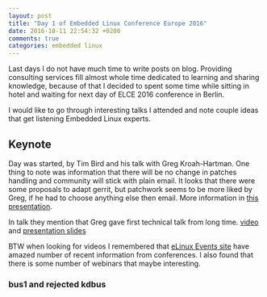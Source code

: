 ```yaml
---
layout: post
title: "Day 1 of Embedded Linux Conference Europe 2016"
date: 2016-10-11 22:54:32 +0200
comments: true
categories: embedded linux
---
```


Last days I do not have much time to write posts on blog. Providing consulting
services fill almost whole time dedicated to learning and sharing knowledge,
because of that I decided to spent some time while sitting in hotel and waiting
for next day of ELCE 2016 conference in Berlin.

I would like to go through interesting talks I attended and note couple ideas
that get listening Embedded Linux experts.

## Keynote

Day was started, by Tim Bird and his talk with Greg Kroah-Hartman. One thing to
note was information that there will be no change in patches handling and
community will stick with plain email. It looks that there were some proposals
to adapt gerrit, but patchwork seems to be more liked by Greg, if he had to
choose anything else then email. More information in [this presentation](https://github.com/gregkh/presentation-stone-tools/blob/master/stone-tools.pdf).

In talk they mention that Greg gave first technical talk from long time.
[video](https://www.youtube.com/watch?v=AdPxeGHIZ74) and [presentation
slides](https://github.com/gregkh/presentation-driver-model/blob/master/driver-model.pdf)

BTW when looking for videos I remembered that [eLinux Events site](http://elinux.org/Events#Past_events)
have amazed number of recent information from conferences. I also found that
there is some number of webinars that maybe interesting.

### bus1 and rejected kdbus
